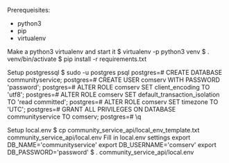Prerequeisites:
- python3
- pip
- virtualenv

Make a python3 virtualenv and start it
$ virtualenv -p python3 venv
$ . venv/bin/activate
$ pip install -r requirements.txt

Setup postgressql
$ sudo -u postgres psql
postgres=# CREATE DATABASE communityservice;
postgres=# CREATE USER comserv WITH PASSWORD 'password';
postgres=# ALTER ROLE comserv SET client_encoding TO 'utf8';
postgres=# ALTER ROLE comserv SET default_transaction_isolation TO 'read committed';
postgres=# ALTER ROLE comserv SET timezone TO 'UTC';
postgres=# GRANT ALL PRIVILEGES ON DATABASE communityservice TO comserv;
postgres=# \q

Setup local.env
$ cp community_service_api/local_env_template.txt community_service_api/local.env
Fill in local.env settings
export DB_NAME='communityservice'
export DB_USERNAME='comserv'
export DB_PASSWORD='password'
$ . community_service_api/local.env
